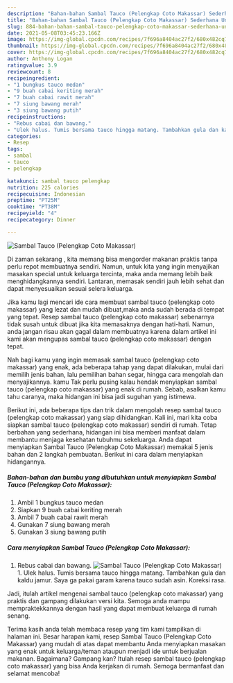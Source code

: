 ```yaml
---
description: "Bahan-bahan Sambal Tauco (Pelengkap Coto Makassar) Sederhana Untuk Jualan"
title: "Bahan-bahan Sambal Tauco (Pelengkap Coto Makassar) Sederhana Untuk Jualan"
slug: 884-bahan-bahan-sambal-tauco-pelengkap-coto-makassar-sederhana-untuk-jualan
date: 2021-05-08T03:45:23.166Z
image: https://img-global.cpcdn.com/recipes/7f696a8404ac27f2/680x482cq70/sambal-tauco-pelengkap-coto-makassar-foto-resep-utama.jpg
thumbnail: https://img-global.cpcdn.com/recipes/7f696a8404ac27f2/680x482cq70/sambal-tauco-pelengkap-coto-makassar-foto-resep-utama.jpg
cover: https://img-global.cpcdn.com/recipes/7f696a8404ac27f2/680x482cq70/sambal-tauco-pelengkap-coto-makassar-foto-resep-utama.jpg
author: Anthony Logan
ratingvalue: 3.9
reviewcount: 8
recipeingredient:
- "1 bungkus tauco medan"
- "9 buah cabai keriting merah"
- "7 buah cabai rawit merah"
- "7 siung bawang merah"
- "3 siung bawang putih"
recipeinstructions:
- "Rebus cabai dan bawang."
- "Ulek halus. Tumis bersama tauco hingga matang. Tambahkan gula dan kaldu jamur. Saya ga pakai garam karena tauco sudah asin. Koreksi rasa."
categories:
- Resep
tags:
- sambal
- tauco
- pelengkap

katakunci: sambal tauco pelengkap 
nutrition: 225 calories
recipecuisine: Indonesian
preptime: "PT25M"
cooktime: "PT38M"
recipeyield: "4"
recipecategory: Dinner

---
```



![Sambal Tauco (Pelengkap Coto Makassar)](https://img-global.cpcdn.com/recipes/7f696a8404ac27f2/680x482cq70/sambal-tauco-pelengkap-coto-makassar-foto-resep-utama.jpg)

Di zaman  sekarang , kita memang bisa mengorder makanan praktis tanpa perlu repot membuatnya sendiri. Namun, untuk kita yang ingin menyajikan masakan special untuk keluarga tercinta, maka anda memang lebih baik menghidangkannya sendiri. Lantaran, memasak sendiri jauh lebih sehat dan dapat menyesuaikan sesuai selera keluarga.

Jika kamu lagi mencari ide cara membuat sambal tauco (pelengkap coto makassar) yang lezat dan mudah dibuat,maka anda sudah berada di tempat yang tepat. Resep sambal tauco (pelengkap coto makassar)  sebenarnya tidak susah untuk dibuat jika kita memasaknya dengan hati-hati. Namun, anda jangan risau akan gagal dalam membuatnya 
karena dalam artikel ini kami akan mengupas sambal tauco (pelengkap coto makassar) dengan tepat.  



Nah bagi kamu yang ingin memasak sambal tauco (pelengkap coto makassar) yang enak, ada beberapa tahap yang dapat dilakukan, mulai dari memilih jenis bahan, lalu pemilihan bahan segar, hingga cara mengolah dan menyajikannya. kamu Tak perlu pusing kalau hendak menyiapkan sambal tauco (pelengkap coto makassar) yang enak di rumah. Sebab, asalkan kamu  tahu caranya, maka hidangan ini bisa jadi suguhan yang istimewa.

Berikut ini, ada beberapa tips dan trik dalam mengolah resep sambal tauco (pelengkap coto makassar) yang siap dihidangkan. Kali ini, mari kita coba siapkan sambal tauco (pelengkap coto makassar) sendiri di rumah. Tetap berbahan yang sederhana, hidangan ini bisa memberi manfaat dalam membantu menjaga kesehatan tubuhmu sekeluarga. Anda dapat menyiapkan Sambal Tauco (Pelengkap Coto Makassar) memakai 5 jenis bahan dan 2 langkah pembuatan. Berikut ini cara dalam menyiapkan hidangannya.

<!--inarticleads1-->

##### Bahan-bahan dan bumbu yang dibutuhkan untuk menyiapkan Sambal Tauco (Pelengkap Coto Makassar):

1. Ambil 1 bungkus tauco medan
1. Siapkan 9 buah cabai keriting merah
1. Ambil 7 buah cabai rawit merah
1. Gunakan 7 siung bawang merah
1. Gunakan 3 siung bawang putih




<!--inarticleads2-->

##### Cara menyiapkan Sambal Tauco (Pelengkap Coto Makassar):

1. Rebus cabai dan bawang.
<img src="https://img-global.cpcdn.com/steps/c66f9b1d1d3e85a1/160x128cq70/sambal-tauco-pelengkap-coto-makassar-langkah-memasak-1-foto.jpg" alt="Sambal Tauco (Pelengkap Coto Makassar)">1. Ulek halus. Tumis bersama tauco hingga matang. Tambahkan gula dan kaldu jamur. Saya ga pakai garam karena tauco sudah asin. Koreksi rasa.




Jadi, itulah artikel mengenai  sambal tauco (pelengkap coto makassar)  yang praktis dan gampang dilakukan versi kita. Semoga anda mampu mempraktekkannya dengan hasil yang dapat membuat keluarga di rumah senang. 

Terima kasih anda telah membaca resep yang tim kami tampilkan di halaman ini. Besar harapan kami, resep  Sambal Tauco (Pelengkap Coto Makassar) yang mudah di atas dapat membantu Anda menyiapkan masakan yang enak untuk keluarga/teman ataupun menjadi ide untuk berjualan makanan. Bagaimana? Gampang kan? Itulah resep sambal tauco (pelengkap coto makassar) yang bisa Anda kerjakan di rumah. Semoga bermanfaat dan selamat mencoba!

